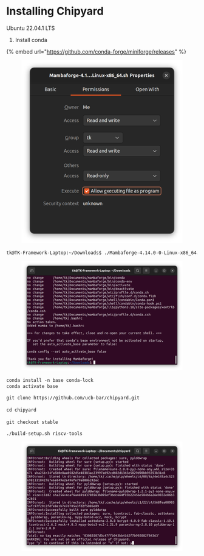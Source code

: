 # Installing Chipyard

Ubuntu 22.04.1 LTS





1. Install conda

{% embed url="https://github.com/conda-forge/miniforge/releases" %}

<figure><img src="../.gitbook/assets/image (96).png" alt=""><figcaption></figcaption></figure>

```bash
tk@TK-Framework-Laptop:~/Downloads$ ./Mambaforge-4.14.0-0-Linux-x86_64.sh 
```





<figure><img src="../.gitbook/assets/image (4).png" alt=""><figcaption></figcaption></figure>



```
conda install -n base conda-lock
conda activate base
```







```
git clone https://github.com/ucb-bar/chipyard.git

cd chipyard

git checkout stable

```



```
./build-setup.sh riscv-tools
```

<figure><img src="../.gitbook/assets/image.png" alt=""><figcaption></figcaption></figure>







